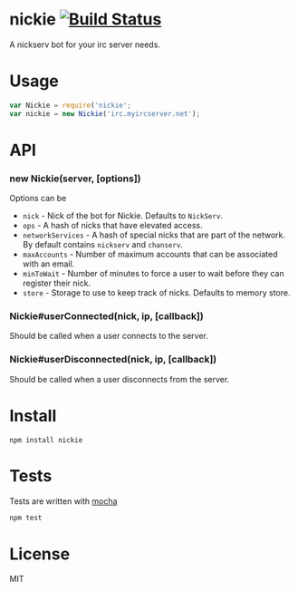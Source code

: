 # nickie [![Build Status](https://secure.travis-ci.org/fent/nickie.png)](http://travis-ci.org/fent/nickie)

A nickserv bot for your irc server needs.

# Usage

```js
var Nickie = require('nickie';
var nickie = new Nickie('irc.myircserver.net');
```


# API

### new Nickie(server, [options])

Options can be

* `nick` - Nick of the bot for Nickie. Defaults to `NickServ`.
* `ops` - A hash of nicks that have elevated access.
* `networkServices` - A hash of special nicks that are part of the network. By default contains `nickserv` and `chanserv`.
* `maxAccounts` - Number of maximum accounts that can be associated with an email.
* `minToWait` - Number of minutes to force a user to wait before they can register their nick.
* `store` - Storage to use to keep track of nicks. Defaults to memory store.

### Nickie#userConnected(nick, ip, [callback])

Should be called when a user connects to the server.

### Nickie#userDisconnected(nick, ip, [callback])

Should be called when a user disconnects from the server.


# Install

    npm install nickie


# Tests
Tests are written with [mocha](http://visionmedia.github.com/mocha/)

```bash
npm test
```

# License
MIT
